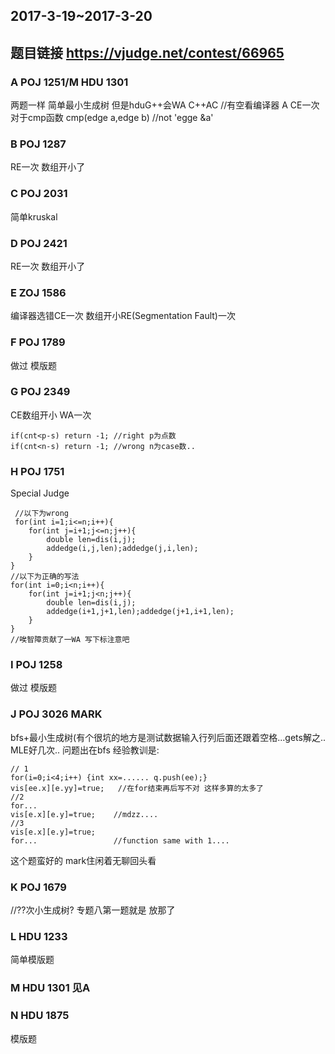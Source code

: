 ## 2017-3-19~2017-3-20
## 题目链接 https://vjudge.net/contest/66965

### A	POJ 1251/M HDU 1301
两题一样 简单最小生成树 但是hduG++会WA C++AC //有空看编译器
A CE一次对于cmp函数 cmp(edge a,edge b) //not 'egge &a'

### B	POJ 1287 
RE一次 数组开小了

### C	POJ 2031
简单kruskal
### D	POJ 2421
RE一次 数组开小了
### E	ZOJ 1586
编译器选错CE一次 数组开小RE(Segmentation Fault)一次
### F POJ 1789 
做过 模版题
### G POJ 2349 
CE数组开小 WA一次
    
    if(cnt<p-s) return -1; //right p为点数
    if(cnt<n-s) return -1; //wrong n为case数..
    
    
### H	POJ 1751 
Special Judge</br>
     
     //以下为wrong
     for(int i=1;i<=n;i++){
        for(int j=i+1;j<=n;j++){
            double len=dis(i,j);
            addedge(i,j,len);addedge(j,i,len);
        }
    }
    //以下为正确的写法
    for(int i=0;i<n;i++){
        for(int j=i+1;j<n;j++){
            double len=dis(i,j);
            addedge(i+1,j+1,len);addedge(j+1,i+1,len);
        }
    }
    //唉智障贡献了一WA 写下标注意吧
     
### I	POJ 1258 
做过 模版题
### J	POJ 3026  MARK
bfs+最小生成树(有个很坑的地方是测试数据输入行列后面还跟着空格...gets解之..</br>
MLE好几次.. 问题出在bfs 经验教训是:
    
    // 1
    for(i=0;i<4;i++) {int xx=...... q.push(ee);}
    vis[ee.x][e.yy]=true;   //在for结束再后写不对 这样多算的太多了
    //2
    for...
    vis[e.x][e.y]=true;    //mdzz....
    //3
    vis[e.x][e.y]=true;
    for...                 //function same with 1....
    

这个题蛮好的 mark住闲着无聊回头看
### K	POJ 1679 
//??次小生成树? 专题八第一题就是 放那了
### L	HDU 1233
简单模版题
### M HDU 1301 见A
### N	HDU 1875
模版题


